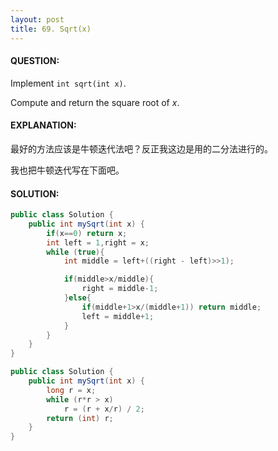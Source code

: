 ```yaml
---
layout: post
title: 69. Sqrt(x)
---
```


#### QUESTION:

Implement `int sqrt(int x)`.

Compute and return the square root of *x*.

#### EXPLANATION:

最好的方法应该是牛顿迭代法吧？反正我这边是用的二分法进行的。

我也把牛顿迭代写在下面吧。

#### SOLUTION:

```JAVA
public class Solution {
    public int mySqrt(int x) {
        if(x==0) return x;
        int left = 1,right = x;
        while (true){
            int middle = left+((right - left)>>1);

            if(middle>x/middle){
                right = middle-1;
            }else{
                if(middle+1>x/(middle+1)) return middle;
                left = middle+1;
            }
        }
    }
}

public class Solution {
    public int mySqrt(int x) {
        long r = x;
        while (r*r > x)
            r = (r + x/r) / 2;
        return (int) r;
    }
}
```

